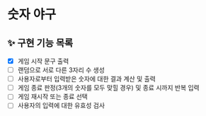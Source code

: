 # 숫자 야구

## ✨ 구현 기능 목록

- [x] 게임 시작 문구 출력
- [ ] 랜덤으로 서로 다른 3자리 수 생성
- [ ] 사용자로부터 입력받은 숫자에 대한 결과 계산 및 출력
- [ ] 게임 종료 판정(3개의 숫자를 모두 맞힐 경우) 및 종료 시까지 반복 입력
- [ ] 게임 재시작 또는 종료 선택
- [ ] 사용자의 입력에 대한 유효성 검사
